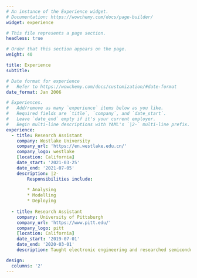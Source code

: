 ```yaml
---
# An instance of the Experience widget.
# Documentation: https://wowchemy.com/docs/page-builder/
widget: experience

# This file represents a page section.
headless: true

# Order that this section appears on the page.
weight: 40

title: Experience
subtitle:

# Date format for experience
#   Refer to https://wowchemy.com/docs/customization/#date-format
date_format: Jan 2006

# Experiences.
#   Add/remove as many `experience` items below as you like.
#   Required fields are `title`, `company`, and `date_start`.
#   Leave `date_end` empty if it's your current employer.
#   Begin multi-line descriptions with YAML's `|2-` multi-line prefix.
experience:
  - title: Research Assistant 
    company: Westlake University
    company_url: 'https://en.westlake.edu.cn/'
    company_logo: westlake
    [location: California]
    date_start: '2021-03-25'
    date_end: '2021-07-05'
    description: |2-
        Responsibilities include:
        
        * Analysing
        * Modelling
        * Deploying
        
  - title: Research Assistant
    company: University of Pittsburgh
    company_url: 'https://www.pitt.edu/'
    company_logo: pitt
    [location: California]
    date_start: '2019-07-01'
    date_end: '2020-03-01'
    description: Taught electronic engineering and researched semiconductor physics.

design:
  columns: '2'
---
```

